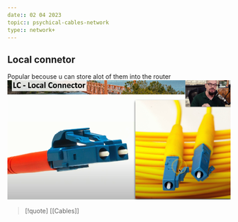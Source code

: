 ```yaml
---
date:: 02 04 2023
topic:: psychical-cables-network 
type:: network+
---
```

## Local connetor 
Popular becouse u can store alot of them into the router
![Local_connectors.png](/static/Local_connectors.png)


>[!quote] [[Cables]]